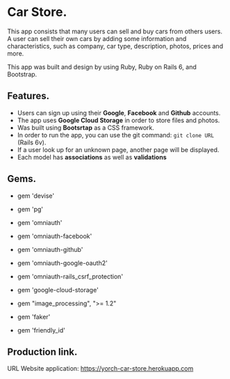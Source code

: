 # Car Store.

This app consists that many users can sell and buy cars from others users.
A user can sell their own cars by adding some information and characteristics, 
such as company, car type, description, photos, prices and more.

This app was built and design by using Ruby, Ruby on Rails 6, and Bootstrap.

## Features.

* Users can sign up using their **Google**, **Facebook** and **Github** accounts.
* The app uses **Google Cloud Storage** in order to store files and photos.
* Was built using **Bootsrtap** as a CSS framework.
* In order to run the app, you can use the git command: `git clone URL` (Rails 6v).
* If a user look up for an unknown page, another page will be displayed.
* Each model has **associations** as well as **validations**

## Gems.

* gem 'devise'

* gem 'pg'

* gem 'omniauth'
* gem 'omniauth-facebook'
* gem 'omniauth-github'
* gem 'omniauth-google-oauth2'
* gem 'omniauth-rails_csrf_protection'

* gem 'google-cloud-storage'

* gem "image_processing", ">= 1.2"
* gem 'faker'
* gem 'friendly_id'

## Production link.

URL Website application: https://yorch-car-store.herokuapp.com
